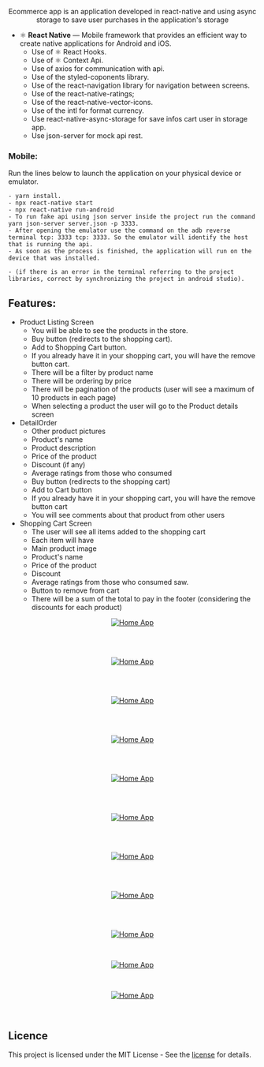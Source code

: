 <p align="center"> Ecommerce app is an application developed in react-native and using async storage to save user purchases in the application's storage
</p>

- ⚛️ **React Native** —  Mobile framework that provides an efficient way to create native applications for Android and iOS.
    - Use of ⚛️ React Hooks.
    - Use of ⚛️ Context Api.
    - Use of axios for communication with api.
    - Use of the styled-coponents library.
    - Use of the react-navigation library for navigation between screens.
    - Use of the react-native-ratings;
    - Use of the react-native-vector-icons.
    - Use of the intl for format currency.
    - Use react-native-async-storage for save infos cart user in storage app.
    - Use json-server for mock api rest.
### Mobile:
Run the lines below to launch the application on your physical device or emulator.

    - yarn install.
    - npx react-native start
    - npx react-native run-android
    - To run fake api using json server inside the project run the command yarn json-server server.json -p 3333.
    - After opening the emulator use the command on the adb reverse terminal tcp: 3333 tcp: 3333. So the emulator will identify the host that is running the api.
    - As soon as the process is finished, the application will run on the device that was installed.

    - (if there is an error in the terminal referring to the project libraries, correct by synchronizing the project in android studio).
## Features:

 - Product Listing Screen
   - You will be able to see the products in the store.
   - Buy button (redirects to the shopping cart).
   - Add to Shopping Cart button.
   - If you already have it in your shopping cart, you will have the remove button
   cart.
   - There will be a filter by product name
   - There will be ordering by price
   - There will be pagination of the products (user will see a maximum of 10 products in
   each page)
   - When selecting a product the user will go to the Product details screen
 - DetailOrder
   - Other product pictures
   - Product's name
   - Product description
   - Price of the product
   - Discount (if any)
   - Average ratings from those who consumed
   - Buy button (redirects to the shopping cart)
   - Add to Cart button
   - If you already have it in your shopping cart, you will have the remove button
    cart
   - You will see comments about that product from other users
 - Shopping Cart Screen
   - The user will see all items added to the shopping cart
   - Each item will have
   - Main product image
   - Product's name
   - Price of the product
   - Discount
   - Average ratings from those who consumed saw.
   - Button to remove from cart
   - There will be a sum of the total to pay in the footer (considering the
   discounts for each product)

<p align="center">
  <a href="https://opensource.org/licenses/MIT">
    <img src="screenshots/home.png" alt="Home App">
  </a>
</p>
<br/>
<br/>

<p align="center">
  <a href="https://opensource.org/licenses/MIT">
    <img src="screenshots/filtroimage.png" alt="Home App">
  </a>
</p>
<br/>
<br/>

<p align="center">
  <a href="https://opensource.org/licenses/MIT">
    <img src="screenshots/result-filter.png" alt="Home App">
  </a>
</p>
<br/>
<br/>

<p align="center">
  <a href="https://opensource.org/licenses/MIT">
    <img src="screenshots/filterPrice.png" alt="Home App">
  </a>
</p>
<br/>
<br/>

<p align="center">
  <a href="https://opensource.org/licenses/MIT">
    <img src="screenshots/resultMorePrice.png" alt="Home App">
  </a>
</p>
<br/>
<br/>

<p align="center">
  <a href="https://opensource.org/licenses/MIT">
    <img src="screenshots/mac.png" alt="Home App">
  </a>
</p>
<br/>
<br/>

<p align="center">
  <a href="https://opensource.org/licenses/MIT">
    <img src="screenshots/detailItem.png" alt="Home App">
  </a>
</p>
<br/>
<br/>

<p align="center">
  <a href="https://opensource.org/licenses/MIT">
    <img src="screenshots/detailItem_2.png" alt="Home App">
  </a>
</p>
<br/>
<br/>

<p align="center">
  <a href="https://opensource.org/licenses/MIT">
    <img src="screenshots/cart.png" alt="Home App">
  </a>
</p>
<br/>

<p align="center">
  <a href="https://opensource.org/licenses/MIT">
    <img src="screenshots/cart_2.png" alt="Home App">
  </a>
</p>
<br/>

<p align="center">
  <a href="https://opensource.org/licenses/MIT">
    <img src="screenshots/cart_3.png" alt="Home App">
  </a>
</p>
<br/>




## Licence

This project is licensed under the MIT License - See the [license](https://opensource.org/licenses/MIT) for details.
